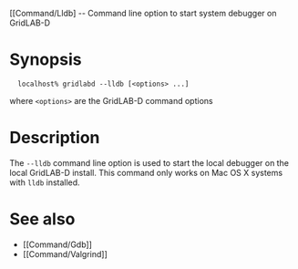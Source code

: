 [[Command/Lldb] -- Command line option to start system debugger on GridLAB-D

# Synopsis
~~~
  localhost% gridlabd --lldb [<options> ...]
~~~
where `<options>` are the GridLAB-D command options

# Description

The `--lldb` command line option is used to start the local debugger on the local GridLAB-D install.  This command only works on Mac OS X systems with `lldb` installed.

# See also

* [[Command/Gdb]]
* [[Command/Valgrind]]
